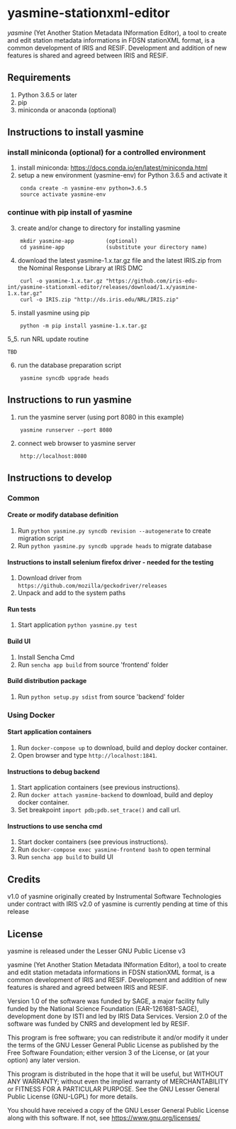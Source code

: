 # yasmine-stationxml-editor

_yasmine_  (Yet Another Station Metadata INformation Editor), a tool to
create and edit station metadata informations in FDSN stationXML format,
is a common development of IRIS and RESIF.
Development and addition of new features is shared and agreed between
IRIS and RESIF.

## Requirements
1. Python 3.6.5 or later
2. pip
3. miniconda or anaconda  (optional)

## Instructions to install yasmine
### install miniconda (optional) for a controlled environment
1.  install miniconda:  https://docs.conda.io/en/latest/miniconda.html
2.  setup a new environment (yasmine-env) for Python 3.6.5 and activate it

```
    conda create -n yasmine-env python=3.6.5
    source activate yasmine-env
```

### continue with pip install of yasmine
3.  create and/or change to directory for installing yasmine
```
    mkdir yasmine-app          (optional)
    cd yasmine-app             (substitute your directory name)
```

4.  download the latest yasmine-1.x.tar.gz file and the latest IRIS.zip from the Nominal Response Library at IRIS DMC

```
    curl -o yasmine-1.x.tar.gz "https://github.com/iris-edu-int/yasmine-stationxml-editor/releases/download/1.x/yasmine-1.x.tar.gz"
    curl -o IRIS.zip "http://ds.iris.edu/NRL/IRIS.zip"
```

5. install yasmine using pip

```
    python -m pip install yasmine-1.x.tar.gz
``` 

5_5.  run NRL update routine

```
TBD
```

6. run the database preparation script

```
    yasmine syncdb upgrade heads
```

## Instructions to run yasmine
1.  run the yasmine server (using port 8080 in this example)

```
    yasmine runserver --port 8080
```

2.  connect web browser to yasmine server

```
    http://localhost:8080
```


## Instructions to develop #
### Common ##
#### Create or modify database definition
1. Run ``python yasmine.py syncdb revision --autogenerate`` to create migration script
2. Run ``python yasmine.py syncdb upgrade heads`` to migrate database

#### Instructions to install selenium firefox driver - needed for the testing
1. Download driver from ``https://github.com/mozilla/geckodriver/releases``
2. Unpack and add to the system paths   

#### Run tests
1. Start application ``python yasmine.py test``

#### Build UI
1. Install Sencha Cmd
2. Run ``sencha app build`` from source 'frontend' folder

#### Build distribution package
1. Run ``python setup.py sdist`` from source 'backend' folder

### Using Docker
#### Start application containers
1. Run ``docker-compose up`` to download, build and deploy docker container.
2. Open browser and type ``http://localhost:1841``.

#### Instructions to debug backend
1. Start application containers (see previous instructions).
2. Run ``docker attach yasmine-backend`` to download, build and deploy docker container.
3. Set breakpoint ``import pdb;pdb.set_trace()`` and call url.

#### Instructions to use sencha cmd ###
1. Start docker containers (see previous instructions).
2. Run ``docker-compose exec yasmine-frontend bash`` to open terminal
3. Run ``sencha app build`` to build UI

## Credits
v1.0 of yasmine originally created by Instrumental Software Technologies under contract with IRIS
v2.0 of yasmine is currently pending at time of this release

## License
yasmine is released under the Lesser GNU Public License v3

yasmine  (Yet Another Station Metadata INformation Editor), a tool to
create and edit station metadata informations in FDSN stationXML format,
is a common development of IRIS and RESIF.
Development and addition of new features is shared and agreed between
IRIS and RESIF.

Version 1.0 of the software was funded by SAGE, a major facility fully
funded by the National Science Foundation (EAR-1261681-SAGE),
development done by ISTI and led by IRIS Data Services.
Version 2.0 of the software was funded by CNRS and development led by
RESIF.

This program is free software; you can redistribute it
and/or modify it under the terms of the GNU Lesser General Public
License as published by the Free Software Foundation; either
version 3 of the License, or (at your option) any later version.

This program is distributed in the hope that it will be
useful, but WITHOUT ANY WARRANTY; without even the implied warranty
of MERCHANTABILITY or FITNESS FOR A PARTICULAR PURPOSE. See the
GNU Lesser General Public License (GNU-LGPL) for more details.

You should have received a copy of the GNU Lesser General Public
License along with this software. If not, see
<https://www.gnu.org/licenses/>
